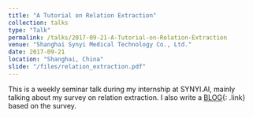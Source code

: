 ```yaml
---
title: "A Tutorial on Relation Extraction"
collection: talks
type: "Talk"
permalink: /talks/2017-09-21-A-Tutorial-on-Relation-Extraction
venue: "Shanghai Synyi Medical Technology Co., Ltd."
date: 2017-09-21
location: "Shanghai, China"
slide: "/files/relation_extraction.pdf"
---
```


This is a weekly seminar talk during my internship at SYNYI.AI, mainly talking about my survey on relation extraction. I also write a [BLOG](/posts/2017/10/13/Neural-Networks-from-Scratch/){: .link} based on the survey.
